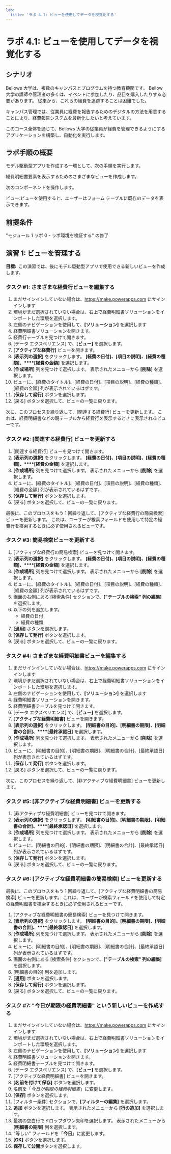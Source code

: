 ```yaml
---
lab:
  title: 'ラボ 4.1: ビューを使用してデータを視覚化する'
---
```


# ラボ 4.1: ビューを使用してデータを視覚化する

## シナリオ

Bellows 大学は、複数のキャンパスとプログラムを持つ教育機関です。 Bellow 大学の講師や管理者の多くは、イベントに参加したり、品目を購入したりする必要があります。 従来から、これらの経費を追跡することは困難でした。

キャンパス管理では、従業員に経費を報告するためのデジタルの方法を用意することにより、経費報告システムを最新化したいと考えています。

このコース全体を通じて、Bellows 大学の従業員が経費を管理できるようにするアプリケーションを構築し、自動化を実行します。

## ラボ手順の概要

モデル駆動型アプリを作成する一環として、次の手順を実行します。

経費明細書要素を表示するためのさまざまなビューを作成します。

次のコンポーネントを操作します。

ビュー:ビューを使用すると、ユーザーはフォーム テーブルに既存のデータを表示できます。

## 前提条件

"モジュール 1 ラボ 0 - ラボ環境を検証する" の修了

## 演習 1: ビューを管理する

**目標:**  この演習では、後にモデル駆動型アプリで使用できる新しいビューを作成します。

### タスク #1: さまざまな経費行ビューを編集する

1. まだサインインしていない場合は、https://make.powerapps.com にサインインします
2. 環境がまだ選択されていない場合は、右上で経費明細書ソリューションをインポートした環境を選択します。
3. 左側のナビゲーションを使用して、**[ソリューション]** を選択します
4. 経費明細書ソリューションを開きます。
5. 経費行テーブルを見つけて開きます。
6. [データ エクスペリエンス] で、**[ビュー]** を選択します。
7. **[アクティブな経費行]** ビューを開きます。
8. **[表示列の選択]** をクリックします。 **[経費の日付]、[項目の説明]、[経費の種類]、****[経費の金額]** を選択します。
9. **[作成場所]** 列を見つけて選択します。 表示されたメニューから **[削除]** を選択します。
10. ビューに、[経費のタイトル]、[経費の日付]、[項目の説明]、[経費の種類]、[経費の金額] 列が表示されているはずです。
11. **[保存して発行]** ボタンを選択します。
12. [戻る] ボタンを選択して、ビューの一覧に戻ります。

次に、このプロセスを繰り返して、[関連する経費行] ビューを更新します。 これは、経費明細書などの親テーブルから経費行を表示するときに表示されるビューです。

### タスク #2: [関連する経費行] ビューを更新する 

1. [関連する経費行] ビューを見つけて開きます。
2. **[表示列の選択]** をクリックします。 **[経費の日付]、[項目の説明]、[経費の種類]、****[経費の金額]** を選択します。
3. **[作成場所]** 列を見つけて選択します。 表示されたメニューから **[削除]** を選択します。
4. ビューに、[経費のタイトル]、[経費の日付]、[項目の説明]、[経費の種類]、[経費の金額] 列が表示されているはずです。
5. **[保存して発行]** ボタンを選択します。
6. [戻る] ボタンを選択して、ビューの一覧に戻ります。

最後に、このプロセスをもう 1 回繰り返して、[アクティブな経費行の簡易検索] ビューを更新します。 これは、ユーザーが検索フィールドを使用して特定の経費行を検索するときに必ず使用されるビューです。

### タスク #3: 簡易検索ビューを更新する

1. [アクティブな経費行の簡易検索] ビューを見つけて開きます。
2. **[表示列の選択]** をクリックします。 **[経費の日付]、[項目の説明]、[経費の種類]、****[経費の金額]** を選択します。
3. **[作成場所]** 列を見つけて選択します。 表示されたメニューから **[削除]** を選択します。
4. ビューに、[経費のタイトル]、[経費の日付]、[項目の説明]、[経費の種類]、[経費の金額] 列が表示されているはずです。
5. 画面の右側にある [検索条件] セクションで、**["テーブルの検索" 列の編集]** を選択します。
6. 以下の列を追加します。
    - 経費の日付
    - 経費の種類
7. **[適用]** ボタンを選択します。
8. **[保存して発行]** ボタンを選択します。
9. [戻る] ボタンを選択して、ビューの一覧に戻ります。

### タスク #4: さまざまな経費明細書ビューを編集する

1. まだサインインしていない場合は、https://make.powerapps.com にサインインします
2. 環境がまだ選択されていない場合は、右上で経費明細書ソリューションをインポートした環境を選択します。
3. 左側のナビゲーションを使用して、**[ソリューション]** を選択します
4. 経費明細書ソリューションを開きます。
5. 経費明細書テーブルを見つけて開きます。
6. [データ エクスペリエンス] で、**[ビュー]** を選択します。
7. **[アクティブな経費明細書[** ビューを開きます。
8. **[表示列の選択]** をクリックします。 **[明細書の目的]、[明細書の期限]、[明細書の合計]、****[最終承認日]** を選択します。
9. **[作成場所]** 列を見つけて選択します。 表示されたメニューから **[削除]** を選択します。
10. ビューに、[明細書の目的]、[明細書の期限]、[明細書の合計]、[最終承認日] 列が表示されているはずです。
11. **[保存して発行]** ボタンを選択します。
12. [戻る] ボタンを選択して、ビューの一覧に戻ります。

次に、このプロセスを繰り返して、[非アクティブな経費明細書] ビューを更新します。

### タスク #5: [非アクティブな経費明細書] ビューを更新する

1. [非アクティブな経費明細書] ビューを見つけて開きます。
2. **[表示列の選択]** をクリックします。 **[明細書の目的]、[明細書の期限]、[明細書の合計]、****[最終承認日]** を選択します。
3. **[作成場所]** 列を見つけて選択します。 表示されたメニューから **[削除]** を選択します。
4. ビューに、[明細書の目的]、[明細書の期限]、[明細書の合計]、[最終承認日] 列が表示されているはずです。
5. **[保存して発行]** ボタンを選択します。
6. [戻る] ボタンを選択して、ビューの一覧に戻ります。

### タスク #6: [アクティブな経費明細書の簡易検索] ビューを更新する 

最後に、このプロセスをもう 1 回繰り返して、[アクティブな経費明細書の簡易検索] ビューを更新します。 これは、ユーザーが検索フィールドを使用して特定の経費明細書を検索するときに必ず使用されるビューです。

1. [アクティブな経費明細書の簡易検索] ビューを見つけて開きます。
2. **[表示列の選択]** をクリックします。 **[明細書の目的]、[明細書の期限]、[明細書の合計]、****[最終承認日]** を選択します。
3. **[作成場所]** 列を見つけて選択します。 表示されたメニューから **[削除]** を選択します。
4. ビューに、[明細書の目的]、[明細書の期限]、[明細書の合計]、[最終承認日] 列が表示されているはずです。
5. 画面の右側にある [検索条件] セクションで、**["テーブルの検索" 列の編集]** を選択します。
6. [明細書の目的] 列を追加します。
7. **[適用]** ボタンを選択します。
8. **[保存して発行]** ボタンを選択します。
9. [戻る] ボタンを選択して、ビューの一覧に戻ります。

### タスク #7: "今日が期限の経費明細書" という新しいビューを作成する

1. まだサインインしていない場合は、https://make.powerapps.com にサインインします
2. 環境がまだ選択されていない場合は、右上で経費明細書ソリューションをインポートした環境を選択します。
3. 左側のナビゲーションを使用して、**[ソリューション]** を選択します
4. 経費明細書ソリューションを開きます。
5. 経費明細書テーブルを見つけて開きます。
6. [データ エクスペリエンス] で、**[ビュー]** を選択します。
7. [アクティブな経費明細書] ビューを開きます。
8. **[名前を付けて保存]** ボタンを選択します。
9. 名前を「*今日が期限の経費明細書*」に変更します。
10. **[保存]** ボタンを選択します。
11. [フィルター条件] セクションで、**[フィルターの編集]** を選択します。
12. **追加** ボタンを選択します。 表示されたメニューから **[行の追加]** を選択します。
13. 最初の空白行でドロップダウン矢印を選択します。 表示されたメニューから **[明細書の期限]** 列を選択します。
14. "等しい" フィールドを「**今日**」に変更します。
15. **[OK]** ボタンを選択します。
16. **保存して公開**ボタンを選択します。
